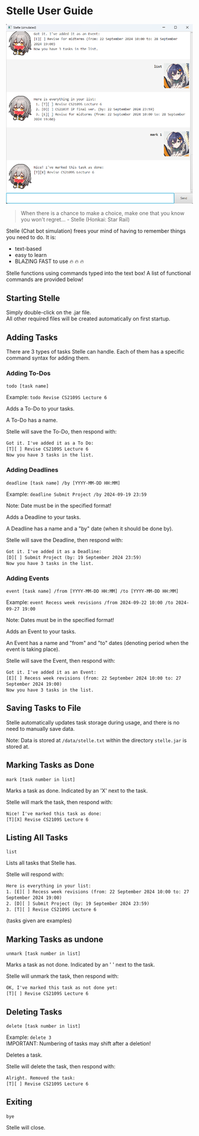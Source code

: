 # Stelle User Guide

![Screenshot of the Stelle interface.](Ui.png)

> When there is a chance to make a choice, make one that you know you won't regret... - Stelle (Honkai: Star Rail)

Stelle (Chat bot simulation) frees your mind of having to remember things you need to do. It is:
- text-based
- easy to learn
- BLAZING FAST to use :fire: :fire: :fire:

Stelle functions using commands typed into the text box! A list of functional commands are provided below!

## Starting Stelle

Simply double-click on the .jar file.  
All other required files will be created automatically on first startup.

## Adding Tasks

There are 3 types of tasks Stelle can handle. Each of them has a specific command syntax for adding them.

### Adding To-Dos

```
todo [task name]
```
Example: `todo Revise CS2109S Lecture 6`

Adds a To-Do to your tasks.

A To-Do has a name.

Stelle will save the To-Do, then respond with:

```
Got it. I've added it as a To Do:
[T][ ] Revise CS2109S Lecture 6
Now you have 3 tasks in the list.
```

### Adding Deadlines

```
deadline [task name] /by [YYYY-MM-DD HH:MM]
```
Example: `deadline Submit Project /by 2024-09-19 23:59`

Note: Date must be in the specified format!

Adds a Deadline to your tasks.

A Deadline has a name and a "by" date (when it should be done by).

Stelle will save the Deadline, then respond with: 

```
Got it. I've added it as a Deadline:
[D][ ] Submit Project (by: 19 September 2024 23:59)
Now you have 3 tasks in the list.
```

### Adding Events

```
event [task name] /from [YYYY-MM-DD HH:MM] /to [YYYY-MM-DD HH:MM]
```
Example: `event Recess week revisions /from 2024-09-22 10:00 /to 2024-09-27 19:00`

Note: Dates must be in the specified format!

Adds an Event to your tasks.

An Event has a name and "from" and "to" dates (denoting period when the event is taking place).

Stelle will save the Event, then respond with:

```
Got it. I've added it as an Event:
[E][ ] Recess week revisions (from: 22 September 2024 10:00 to: 27 September 2024 19:00)
Now you have 3 tasks in the list.
```

## Saving Tasks to File

Stelle automatically updates task storage during usage, and there is no need to manually save data.

Note: Data is stored at `/data/stelle.txt` within the directory `stelle.jar` is stored at.

## Marking Tasks as Done
```
mark [task number in list]
```
Marks a task as done. Indicated by an 'X' next to the task.

Stelle will mark the task, then respond with:

```
Nice! I've marked this task as done:
[T][X] Revise CS2109S Lecture 6
```

## Listing All Tasks

```
list
```
Lists all tasks that Stelle has.

Stelle will respond with:
```
Here is everything in your list:
1. [E][ ] Recess week revisions (from: 22 September 2024 10:00 to: 27 September 2024 19:00)
2. [D][ ] Submit Project (by: 19 September 2024 23:59)
3. [T][ ] Revise CS2109S Lecture 6
```
(tasks given are examples)

## Marking Tasks as undone
```
unmark [task number in list]
```
Marks a task as not done. Indicated by an ' ' next to the task.

Stelle will unmark the task, then respond with:

```
OK, I've marked this task as not done yet:
[T][ ] Revise CS2109S Lecture 6
```

## Deleting Tasks
```
delete [task number in list]
```
Example: `delete 3`  
IMPORTANT: Numbering of tasks may shift after a deletion!

Deletes a task.

Stelle will delete the task, then respond with:

```
Alright. Removed the task:
[T][ ] Revise CS2109S Lecture 6
```

## Exiting
```
bye
```
Stelle will close.